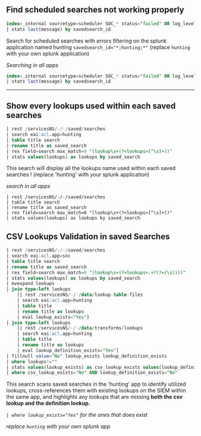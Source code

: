 ## Find scheduled searches not working properly

```sql
index=_internal sourcetype=scheduler SOC_* status="failed" OR log_level=ERROR  savedsearch_id="*;hunting;*"
| stats last(message) by savedsearch_id
```

Search for scheduled searches with errors filtering on the splunk application named hunting `savedsearch_id="*;hunting;*"` (replace `hunting` with your own splunk application)

*Searching in all apps*
```sql
index=_internal sourcetype=scheduler SOC_* status="failed" OR log_level=ERROR
| stats last(message) by savedsearch_id
```

---

## Show every lookups used within each saved searches

```sql
| rest /servicesNS/-/-/saved/searches
| search eai:acl.app=hunting
| table title search
| rename title as saved_search
| rex field=search max_match=0 "(lookup\s+(?<lookups>[^\s]+))"
| stats values(lookups) as lookups by saved_search
```
This search will display all the lookups name used within each saved searches ! (replace 'hunting' with your splunk application) 

*search in all apps*
```
| rest /servicesNS/-/-/saved/searches
| table title search
| rename title as saved_search
| rex field=search max_match=0 "(lookup\s+(?<lookups>[^\s]+))"
| stats values(lookups) as lookups by saved_search
```

## CSV Lookups Validation in saved Searches
 
```sql
| rest /servicesNS/-/-/saved/searches
| search eai:acl.app=soc
| table title search
| rename title as saved_search
| rex field=search max_match=0 "(lookup\s+(?<lookups>.+?(?=(\s))))"
| stats values(lookups) as lookups by saved_search
| mvexpand lookups
| join type=left lookups 
    [| rest /servicesNS/-/-/data/lookup-table-files
    | search eai:acl.app=hunting
    | table title
    | rename title as lookups
    | eval lookup_exists="Yes"]
| join type=left lookups 
    [| rest /servicesNS/-/-/data/transforms/lookups 
    | search eai:acl.app=hunting
    | table title 
    | rename title as lookups 
    | eval lookup_definition_exists="Yes"]
| fillnull value="No" lookup_exists lookup_definition_exists
| where lookups!=""
| stats values(lookup_exists) as csv_lookup_exists values(lookup_definition_exists) as lookup_definition_exists by saved_search, lookups
| where csv_lookup_exists="No" AND lookup_definition_exists="No"
```
This search scans saved searches in the 'hunting' app to identify utilized lookups, cross-references them with existing lookups on the SIEM within the same app, and highlights any lookups that are missing **both the csv lookup and the definition lookup.**

*`| where lookup_exists="Yes"` for the ones that does exist*

*replace `hunting` with your own splunk app*










